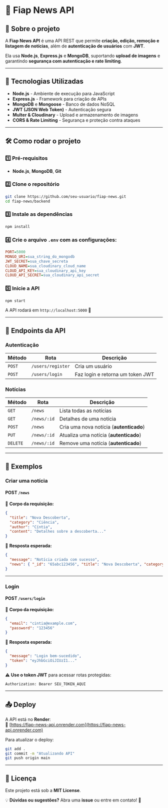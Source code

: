 # 📰 Fiap News API  

## 📌 Sobre o projeto  
A **Fiap News API** é uma API REST que permite **criação, edição, remoção e listagem de notícias**, além de **autenticação de usuários** com **JWT**.  

Ela usa **Node.js**, **Express.js** e **MongoDB**, suportando **upload de imagens** e garantindo **segurança com autenticação e rate limiting**.  

---

## 🚀 Tecnologias Utilizadas  

- **Node.js** - Ambiente de execução para JavaScript  
- **Express.js** - Framework para criação de APIs  
- **MongoDB** e **Mongoose** - Banco de dados NoSQL  
- **JWT (JSON Web Token)** - Autenticação segura  
- **Multer & Cloudinary** - Upload e armazenamento de imagens  
- **CORS & Rate Limiting** - Segurança e proteção contra ataques  

---

## 🛠️ Como rodar o projeto  

### 1️⃣ **Pré-requisitos**  
- **Node.js**, **MongoDB**, **Git**  

### 2️⃣ **Clone o repositório**  
```sh
git clone https://github.com/seu-usuario/fiap-news.git
cd fiap-news/backend
```

### 3️⃣ **Instale as dependências**  
```sh
npm install
```

### 4️⃣ **Crie o arquivo `.env`** com as configurações:  
```ini
PORT=5000
MONGO_URI=sua_string_do_mongodb
JWT_SECRET=sua_chave_secreta
CLOUD_NAME=sua_cloudinary_cloud_name
CLOUD_API_KEY=sua_cloudinary_api_key
CLOUD_API_SECRET=sua_cloudinary_api_secret
```

### 5️⃣ **Inicie a API**  
```sh
npm start
```
A API rodará em `http://localhost:5000` 🚀  

---

## 🔗 **Endpoints da API**  

### **Autenticação**  

| Método | Rota               | Descrição |
|--------|------------------|-----------|
| `POST` | `/users/register` | Cria um usuário |
| `POST` | `/users/login` | Faz login e retorna um token JWT |

### **Notícias**  

| Método | Rota          | Descrição |
|--------|--------------|-----------|
| `GET` | `/news`       | Lista todas as notícias |
| `GET` | `/news/:id`   | Detalhes de uma notícia |
| `POST` | `/news`      | Cria uma nova notícia (**autenticado**) |
| `PUT` | `/news/:id`   | Atualiza uma notícia (**autenticado**) |
| `DELETE` | `/news/:id` | Remove uma notícia (**autenticado**) |

---

## 📌 Exemplos  

### **Criar uma notícia**  
#### **POST** `/news`  
🔹 **Corpo da requisição:**  
```json
{
  "title": "Nova Descoberta",
  "category": "Ciência",
  "author": "Cíntia",
  "content": "Detalhes sobre a descoberta..."
}
```
🔹 **Resposta esperada:**  
```json
{
  "message": "Notícia criada com sucesso",
  "news": { "_id": "65abc123456", "title": "Nova Descoberta", "category": "Ciência" }
}
```

---

### **Login**  
#### **POST** `/users/login`  
🔹 **Corpo da requisição:**  
```json
{
  "email": "cintia@example.com",
  "password": "123456"
}
```
🔹 **Resposta esperada:**  
```json
{
  "message": "Login bem-sucedido",
  "token": "eyJhbGciOiJIUzI1..."
}
```
⚠️ **Use o token JWT** para acessar rotas protegidas:  
```
Authorization: Bearer SEU_TOKEN_AQUI
```

---

## 📤 **Deploy**  

A API está no **Render**:  
🔗 [https://fiap-news-api.onrender.com](https://fiap-news-api.onrender.com)  

Para atualizar o deploy:  
```sh
git add .
git commit -m "Atualizando API"
git push origin main
```

---

## 📄 Licença  

Este projeto está sob a **MIT License**.  

💡 **Dúvidas ou sugestões?** Abra uma **issue** ou entre em contato! 🚀  
